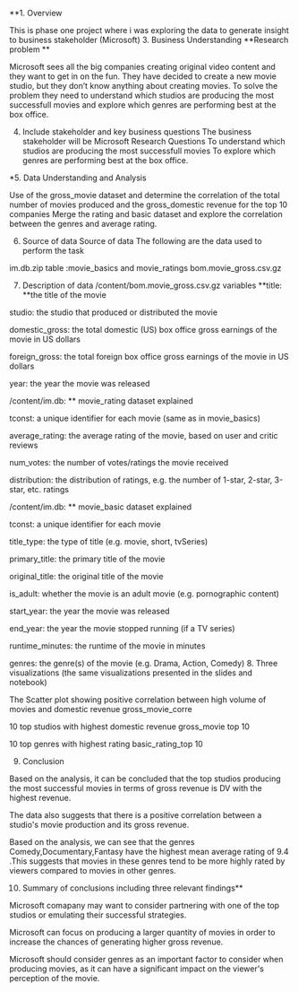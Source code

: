 **1. Overview

This is phase one project where i was exploring the data to generate insight to business stakeholder (Microsoft)
3. Business Understanding
**Research problem **

Microsoft sees all the big companies creating original video content and they want to get in on the fun. They have decided to create a new movie studio, but they don’t know anything about creating movies. To solve the problem they need to understand which studios are producing the most successfull movies and explore which genres are performing best at the box office.

4. Include stakeholder and key business questions
The business stakeholder will be Microsoft
Research Questions
To understand which studios are producing the most successfull movies
To explore which genres are performing best at the box office.

*5. Data Understanding and Analysis

Use of the gross_movie dataset and determine the correlation of the total number of movies produced and the gross_domestic revenue for the top 10 companies
Merge the rating and basic dataset and explore the correlation between the genres and average rating.


6. Source of data
Source of data
The following are the data used to perform the task

im.db.zip table :movie_basics and movie_ratings
bom.movie_gross.csv.gz


7. Description of data
/content/bom.movie_gross.csv.gz variables
**title: **the title of the movie

studio: the studio that produced or distributed the movie

domestic_gross: the total domestic (US) box office gross earnings of the movie in US dollars

foreign_gross: the total foreign box office gross earnings of the movie in US dollars

year: the year the movie was released

/content/im.db: ** movie_rating dataset explained

tconst: a unique identifier for each movie (same as in movie_basics)

average_rating: the average rating of the movie, based on user and critic reviews

num_votes: the number of votes/ratings the movie received

distribution: the distribution of ratings, e.g. the number of 1-star, 2-star, 3-star, etc. ratings

/content/im.db: ** movie_basic dataset explained

tconst: a unique identifier for each movie

title_type: the type of title (e.g. movie, short, tvSeries)

primary_title: the primary title of the movie

original_title: the original title of the movie

is_adult: whether the movie is an adult movie (e.g. pornographic content)

start_year: the year the movie was released

end_year: the year the movie stopped running (if a TV series)

runtime_minutes: the runtime of the movie in minutes

genres: the genre(s) of the movie (e.g. Drama, Action, Comedy)
8. Three visualizations (the same visualizations presented in the slides and notebook)

The Scatter plot showing positive correlation between high volume of movies and domestic revenue
gross_movie_corre

10 top studios with highest domestic revenue
gross_movie top 10

10 top genres with highest rating
basic_rating_top 10

9. Conclusion

Based on the analysis, it can be concluded that the top studios producing the most successful movies in terms of gross revenue is DV with the highest revenue.

The data also suggests that there is a positive correlation between a studio's movie production and its gross revenue.

Based on the analysis, we can see that the genres Comedy,Documentary,Fantasy have the highest mean average rating of 9.4 .This suggests that movies in these genres tend to be more highly rated by viewers compared to movies in other genres.

10. Summary of conclusions including three relevant findings**

Microsoft comapany may want to consider partnering with one of the top studios or emulating their successful strategies.

Microsoft can focus on producing a larger quantity of movies in order to increase the chances of generating higher gross revenue.

Microsoft should consider genres as an important factor to consider when producing movies, as it can have a significant impact on the viewer's perception of the movie.
